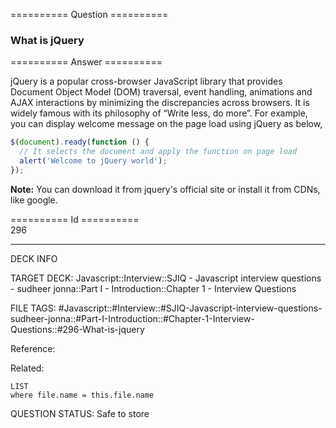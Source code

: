 ========== Question ==========  

### What is jQuery  

========== Answer ==========  

jQuery is a popular cross-browser JavaScript library that provides Document
Object Model (DOM) traversal, event handling, animations and AJAX interactions
by minimizing the discrepancies across browsers. It is widely famous with its
philosophy of “Write less, do more”. For example, you can display welcome
message on the page load using jQuery as below,

```javascript
$(document).ready(function () {
  // It selects the document and apply the function on page load
  alert('Welcome to jQuery world');
});
```

**Note:** You can download it from jquery's official site or install it from
CDNs, like google.

========== Id ==========  
296

---

DECK INFO

TARGET DECK: Javascript::Interview::SJIQ - Javascript interview questions - sudheer jonna::Part I - Introduction::Chapter 1 - Interview Questions

FILE TAGS: #Javascript::#Interview::#SJIQ-Javascript-interview-questions-sudheer-jonna::#Part-I-Introduction::#Chapter-1-Interview-Questions::#296-What-is-jquery

Reference:

Related:

```dataview
LIST
where file.name = this.file.name
```

QUESTION STATUS: Safe to store
